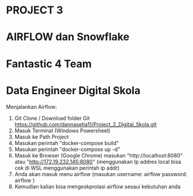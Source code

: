 # PROJECT 3
# AIRFLOW dan Snowflake
# Fantastic 4 Team
# Data Engineer Digital Skola

Menjalankan Airflow:
1. Git Clone / Download folder Git https://github.com/dannasetia11/Project_2_Digital_Skola.git
2. Masuk Terminal (Windows Powersheel)
3. Masuk ke Path Project
4. Masukan perintah "docker-compose build"
5. Masukan perintah "docker-compose up -d"
6. Masuk ke Browser (Google Chrome) masukan "http://localhost:8080" atau "http://172.19.232.145:8080" (menggunakan Ip addres local bisa cek di WSL menggunakan perintah ip addr)
7. Anda akan masuk menu airflow (masukan username: airflow password: airflow )
8. Kemudian kalian bisa mengeskprolasi airflow sesaui kebutuhan anda
